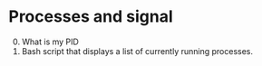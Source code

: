 # Processes and signal
0. What is my PID
1. Bash script that displays a list of currently running processes.
